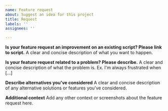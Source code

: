 ```yaml
---
name: Feature request
about: Suggest an idea for this project
title: Request
labels: ''
assignees: ''

---
```


**Is your feature request an improvement on an existing script? Please link to script.**
A clear and concise description of what you want to happen.

**Is your feature request related to a problem? Please describe.**
A clear and concise description of what the problem is. Ex. I'm always frustrated when [...]

**Describe alternatives you've considered**
A clear and concise description of any alternative solutions or features you've considered.

**Additional context**
Add any other context or screenshots about the feature request here.
